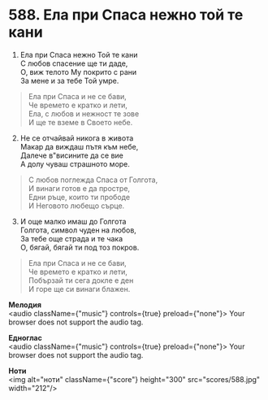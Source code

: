 # 588. Ела при Спаса нежно той те кани

1. Ела при Спаса нежно Той те кани  
С любов спасение ще ти даде,  
О, виж телото Му покрито с рани  
За мене и за тебе Той умре.  

> Ела при Спаса и не се бави,  
> Че времето е кратко и лети,  
> Ела, с любов и нежност те зове  
> И ще те вземе в Своето небе.  

2. Не се отчайвай никога в живота  
Макар да виждаш пътя към небе,  
Далече в"висините да се вие  
А долу чуваш страшното море.  

> С любов поглежда Спаса от Голгота,  
> И винаги готов е да простре,  
> Едни ръце, които ти прободе  
> И Неговото любещо сърце.  

3. И още малко имаш до Голгота  
Голгота, символ чуден на любов,  
За тебе още страда и те чака  
О, бягай, бягай ти под тоз покров.  

> Ела при Спаса и не се бави,  
> Че времето е кратко и лети,  
> Побързай ти сега докле е ден  
> И горе ще си винаги блажен.

**Мелодия**  
<audio className={"music"} controls={true} preload={"none"}>
    <source src="mp3/588.mp3" type="audio/mpeg"/>
    Your browser does not support the audio tag.
</audio>

**Едноглас**  
<audio className={"music"} controls={true} preload={"none"}>
    <source src="transp/588.mp3" type="audio/mpeg"/>
    Your browser does not support the audio tag.
</audio>

**Ноти**  
<img alt="ноти" className={"score"} height="300" src="scores/588.jpg" width="212"/>
